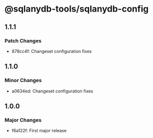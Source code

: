 # @sqlanydb-tools/sqlanydb-config

## 1.1.1

### Patch Changes

- 878cc4f: Changeset configuration fixes

## 1.1.0

### Minor Changes

- a0634ed: Changeset configuration fixes

## 1.0.0

### Major Changes

- f6a122f: First major release
